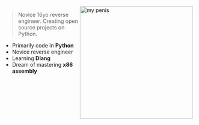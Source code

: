 <img src="https://github.com/user-attachments/assets/481e2e4c-077a-4e2c-b968-dae331836746" alt="my penis" width="300" align="right">

> Novice 16yo reverse engineer. Creating open source projects on Python.

- Primarily code in **Python**
- Novice reverse engineer
- Learning **Dlang**
- Dream of mastering **x86 assembly**
